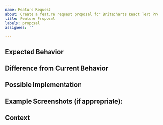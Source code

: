 ```yaml
---
name: Feature Request
about: Create a feature request proposal for Britecharts React Test Project
title: Feature Proposal
labels: proposal
assignees: ''

---
```

<!--- Provide a general summary of the feature request or improvement in the Title above -->
<!--- Look through existing open and closed feature proposals to see if someone has asked for the feature before -->

## Expected Behavior
<!--- Tell us how it should work -->

## Difference from Current Behavior
<!--- Explain the difference from current behavior -->

## Possible Implementation
<!--- Not obligatory, suggest ideas of how to implement the addition or change -->

## Example Screenshots (if appropriate):

## Context
<!--- Why do you need this feature or improvement? What is your use case? What are you trying to accomplish? -->
<!--- Providing context helps us come up with a solution that is most useful in the real world -->

